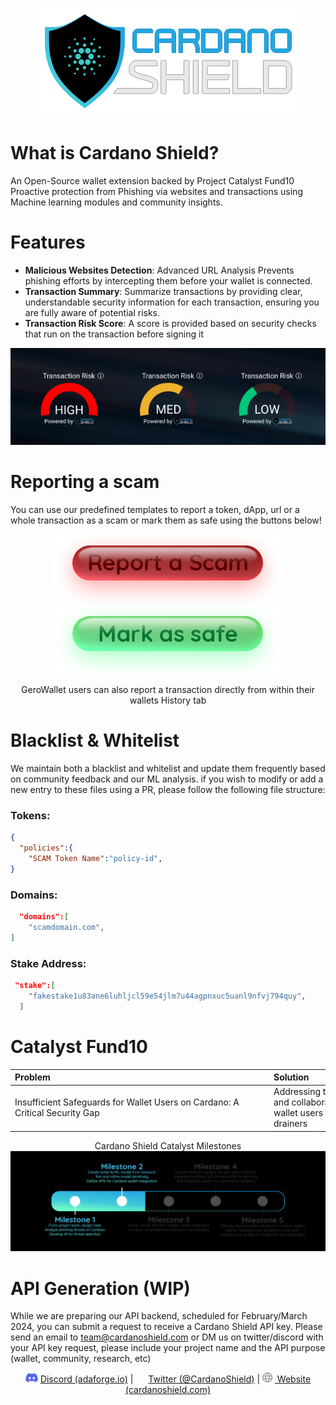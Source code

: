 <p align="center">
<img src="https://github.com/adabox-aio/cardano-shield/blob/main/.github/Cardano%20Shield%20logo%20github.png?raw=true" alt="Cardano Shield"/>
</p>

# What is Cardano Shield?
An Open-Source wallet extension backed by Project Catalyst Fund10
Proactive protection from Phishing via websites and transactions using Machine learning modules and community insights.

# Features
- **Malicious Websites Detection**: Advanced URL Analysis Prevents phishing efforts by intercepting them before your wallet is connected.
- **Transaction Summary**: Summarize transactions by providing clear, understandable security information for each transaction, ensuring you are fully aware of potential risks.
- **Transaction Risk Score**: A score is provided based on security checks that run on the transaction before signing it
<p align="center">
  <img src=".github/TX RISK.png" alt="tx risk"/>
</p>

# Reporting a scam
You can use our predefined templates to report a token, dApp, url or a whole transaction as a scam or mark them as safe using the buttons below!
<p align="center">
<a href="https://github.com/adabox-aio/cardano-shield/issues/new?assignees=adamcazes%2C+Cardano-Shield%2C+hizkiya%2C+ThirdEye707&labels=report+as+scam&projects=&template=report-as-scam.md&title=Scam+Report+-+%5BTransaction+ID%2FDApp%2FURL%2FNFT%5D">
<img src="https://github.com/adabox-aio/cardano-shield/blob/main/.github/scam%20button.png?raw=true" alt="report as scam"/></a>
<a href="https://github.com/adabox-aio/cardano-shield/issues/new?assignees=adamcazes%2C+Cardano-Shield%2C+hizkiya%2C+ThirdEye707&labels=mark+as+safe&projects=&template=mark-as-safe.md&title=Mark+as+Safe+-+%5BTransaction+ID%2FDApp%2FURL%2FNFT%5D">
<img src="https://github.com/adabox-aio/cardano-shield/blob/main/.github/safe%20button.png?raw=true" alt="Mark as safe"/></a>
</p>
<p align="center">
GeroWallet users can also report a transaction directly from within their wallets History tab
</p>

# Blacklist & Whitelist
We maintain both a blacklist and whitelist and update them frequently based on community feedback and our ML analysis.
if you wish to modify or add a new entry to these files using a PR, please follow the following file structure:

### Tokens:
```json
{
  "policies":{
    "SCAM Token Name":"policy-id",
}
```
### Domains:
```json
  "domains":[
    "scamdomain.com",
]
```
### Stake Address:
```json
 "stake":[
    "fakestake1u83ane6luhljcl59e54jlm7u44agpnxuc5uanl9nfvj794quy",
  ]
```
# Catalyst Fund10
|<div style="width:400px">Problem</div>|<div style="width:400px">Solution</div>|
|:------------------------------------|:-------|
| Insufficient Safeguards for Wallet Users on Cardano: A Critical Security Gap| Addressing the security challenge by implementing a robust and collaborative security mechanism to protect Cardano wallet users from phishing, low-trust websites, and wallet drainers |

<p align="center">
Cardano Shield Catalyst Milestones
<a href="https://milestones.projectcatalyst.io/projects/1000040">
  <img src="https://github.com/adabox-aio/cardano-shield/blob/main/.github/milestone.png?raw=true" alt="Milestones"/>
</a>

# API Generation (WIP)
While we are preparing our API backend, scheduled for February/March 2024, you can submit a request to receive a Cardano Shield API key.
Please send an email to team@cardanoshield.com or DM us on twitter/discord with your API key request, please include your project name and the API purpose (wallet, community, research, etc)

</p>
<p align="center">
    <img src=".github/discordsmall.png" alt="discord">&nbsp;<a href="https://discord.gg/J2ujENSdtm">Discord (adaforge.io)</a>
      |
    <img src=".github/twittersmall.png" alt="Twitter">&nbsp;<a href="https://twitter.com/CardanoShield">Twitter (@CardanoShield)</a>
      |
    <img src=".github/globe.png" alt="Website">&nbsp;<a href="https://www.cardanoshield.com"> Website (cardanoshield.com)</a>
</p>
